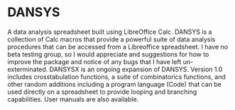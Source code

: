 # DANSYS
A data analysis spreadsheet built using LibreOffice Calc.
DANSYS is a collection of Calc macros that provide a powerful suite of data analysis procedures that can be accessed from a Libreoffice spreadsheet. I have no beta testing group, so I would appreciate and suggestions for how to improve the package and notice of any bugs that I have left un-exterminated.
DANSYSX is an ongoing expansion of DANSYS. Version 1.0 includes crosstabulation functions, a suite of combinatorics functions, and other random additions including a program language (Code) that can be used directly on a spreadsheet to provide looping and branching capabilities.
User manuals are also available.
